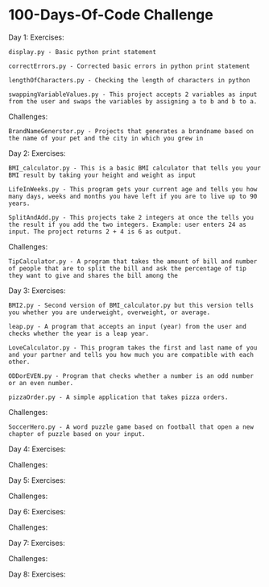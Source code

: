 # 100-Days-Of-Code Challenge
Day 1:
Exercises:

    display.py - Basic python print statement

    correctErrors.py - Corrected basic errors in python print statement

    lengthOfCharacters.py - Checking the length of characters in python

    swappingVariableValues.py - This project accepts 2 variables as input from the user and swaps the variables by assigning a to b and b to a.

Challenges:

    BrandNameGenerstor.py - Projects that generates a brandname based on the name of your pet and the city in which you grew in

Day 2:
Exercises:

    BMI_calculator.py - This is a basic BMI calculator that tells you your BMI result by taking your height and weight as input

    LifeInWeeks.py - This program gets your current age and tells you how many days, weeks and months you have left if you are to live up to 90 years.

    SplitAndAdd.py - This projects take 2 integers at once the tells you the result if you add the two integers. Example: user enters 24 as input. The project returns 2 + 4 is 6 as output.

Challenges:

    TipCalculator.py - A program that takes the amount of bill and number of people that are to split the bill and ask the percentage of tip they want to give and shares the bill among the
    
Day 3:
Exercises:

    BMI2.py - Second version of BMI_calculator.py but this version tells you whether you are underweight, overweight, or average.

    leap.py - A program that accepts an input (year) from the user and checks whether the year is a leap year.

    LoveCalculator.py - This program takes the first and last name of you and your partner and tells you how much you are compatible with each other.

    ODDorEVEN.py - Program that checks whether a number is an odd number or an even number.

    pizzaOrder.py - A simple application that takes pizza orders.

Challenges:

    SoccerHero.py - A word puzzle game based on football that open a new chapter of puzzle based on your input.

Day 4:
Exercises:



Challenges:



Day 5:
Exercises:


Challenges:



Day 6:
Exercises:


Challenges:


Day 7:
Exercises:


Challenges:



Day 8:
Exercises:



